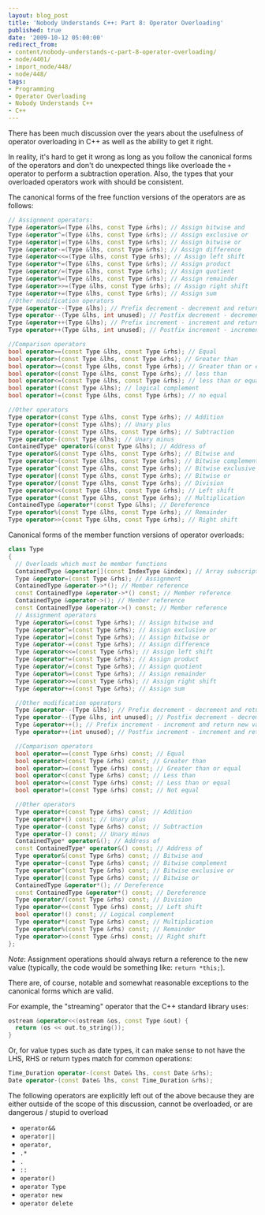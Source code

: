 ```yaml
---
layout: blog_post
title: 'Nobody Understands C++: Part 8: Operator Overloading'
published: true
date: '2009-10-12 05:00:00'
redirect_from:
- content/nobody-understands-c-part-8-operator-overloading/
- node/4401/
- import_node/448/
- node/448/
tags:
- Programming
- Operator Overloading
- Nobody Understands C++
- C++
---
```


There has been much discussion over the years about the usefulness of operator overloading in C++ as well as the ability to get it right. 

In reality, it's hard to get it wrong as long as you follow the canonical forms of the operators and don't do unexpected things like overloade the `+` operator to perform a subtraction operation. Also, the types that your overloaded operators work with should be consistent. 

The canonical forms of the free function versions of the operators are as follows: 

```cpp
// Assignment operators:
Type &operator&=(Type &lhs, const Type &rhs); // Assign bitwise and
Type &operator^=(Type &lhs, const Type &rhs); // Assign exclusive or
Type &operator|=(Type &lhs, const Type &rhs); // Assign bitwise or
Type &operator-=(Type &lhs, const Type &rhs); // Assign difference
Type &operator<<=(Type &lhs, const Type &rhs); // Assign left shift
Type &operator*=(Type &lhs, const Type &rhs); // Assign product
Type &operator/=(Type &lhs, const Type &rhs); // Assign quotient
Type &operator%=(Type &lhs, const Type &rhs); // Assign remainder
Type &operator>>=(Type &lhs, const Type &rhs); // Assign right shift
Type &operator+=(Type &lhs, const Type &rhs); // Assign sum
//Other modification operators
Type &operator--(Type &lhs); // Prefix decrement - decrement and return new value
Type operator--(Type &lhs, int unused); // Postfix decrement - decrement and return copy of old value
Type &operator++(Type &lhs); // Prefix increment - increment and return new value
Type operator++(Type &lhs, int unused); // Postfix increment - increment and return copy of old value

//Comparison operators
bool operator==(const Type &lhs, const Type &rhs); // Equal
bool operator>(const Type &lhs, const Type &rhs); // Greater than
bool operator>=(const Type &lhs, const Type &rhs); // Greater than or equal
bool operator<(const Type &lhs, const Type &rhs); // less than
bool operator<=(const Type &lhs, const Type &rhs); // less than or equal
bool operator!(const Type &lhs); // logical complement
bool operator!=(const Type &lhs, const Type &rhs); // no equal

//Other operators
Type operator+(const Type &lhs, const Type &rhs); // Addition
Type operator+(const Type &lhs); // Unary plus
Type operator-(const Type &lhs, const Type &rhs); // Subtraction
Type operator-(const Type &lhs); // Unary minus
ContainedType* operator&(const Type &lhs); // Address of
Type operator&(const Type &lhs, const Type &rhs); // Bitwise and
Type operator~(const Type &lhs, const Type &rhs); // Bitwise complement
Type operator^(const Type &lhs, const Type &rhs); // Bitwise exclusive or
Type operator|(const Type &lhs, const Type &rhs); // Bitwise or
Type operator/(const Type &lhs, const Type &rhs); // Division
Type operator<<(const Type &lhs, const Type &rhs); // Left shift
Type operator*(const Type &lhs, const Type &rhs); // Multiplication
ContainedType &operator*(const Type &lhs); // Dereference
Type operator%(const Type &lhs, const Type &rhs); // Remainder
Type operator>>(const Type &lhs, const Type &rhs); // Right shift
```

Canonical forms of the member function versions of operator overloads: 

```cpp
class Type
{
  // Overloads which must be member functions
  ContainedType &operator[](const IndexType &index); // Array subscript
  Type &operator=(const Type &rhs); // Assignment
  ContainedType &operator->*(); // Member reference
  const ContainedType &operator->*() const; // Member reference
  ContainedType &operator->(); // Member reference
  const ContainedType &operator->() const; // Member reference
  // Assignment operators
  Type &operator&=(const Type &rhs); // Assign bitwise and
  Type &operator^=(const Type &rhs); // Assign exclusive or
  Type &operator|=(const Type &rhs); // Assign bitwise or
  Type &operator-=(const Type &rhs); // Assign difference
  Type &operator<<=(const Type &rhs); // Assign left shift
  Type &operator*=(const Type &rhs); // Assign product
  Type &operator/=(const Type &rhs); // Assign quotient
  Type &operator%=(const Type &rhs); // Assign remainder
  Type &operator>>=(const Type &rhs); // Assign right shift
  Type &operator+=(const Type &rhs); // Assign sum

  //Other modification operators
  Type &operator--(Type &lhs); // Prefix decrement - decrement and return new value
  Type operator--(Type &lhs, int unused); // Postfix decrement - decrement and return copy of old value
  Type &operator++(); // Prefix increment - increment and return new value
  Type operator++(int unused); // Postfix increment - increment and return copy of old value

  //Comparison operators
  bool operator==(const Type &rhs) const; // Equal
  bool operator>(const Type &rhs) const; // Greater than
  bool operator>=(const Type &rhs) const; // Greater than or equal  
  bool operator<(const Type &rhs) const; // Less than
  bool operator<=(const Type &rhs) const; // Less than or equal
  bool operator!=(const Type &rhs) const; // Not equal

  //Other operators
  Type operator+(const Type &rhs) const; // Addition
  Type operator+() const; // Unary plus
  Type operator-(const Type &rhs) const; // Subtraction
  Type operator-() const; // Unary minus
  ContainedType* operator&(); // Address of
  const ContainedType* operator&() const; // Address of
  Type operator&(const Type &rhs) const; // Bitwise and
  Type operator~(const Type &rhs) const; // Bitwise complement
  Type operator^(const Type &rhs) const; // Bitwise exclusive or
  Type operator|(const Type &rhs) const; // Bitwise or
  ContainedType &operator*(); // Dereference
  const ContainedType &operator*() const; // Dereference
  Type operator/(const Type &rhs) const; // Division
  Type operator<<(const Type &rhs) const; // Left shift
  bool operator!() const; // Logical complement
  Type operator*(const Type &rhs) const; // Multiplication
  Type operator%(const Type &rhs) const; // Remainder
  Type operator>>(const Type &rhs) const; // Right shift
};
```

*Note*: Assignment operations should always return a reference to the new value (typically, the code would be something like: `return *this;`). 

There are, of course, notable and somewhat reasonable exceptions to the canonical forms which are valid. 

For example, the "streaming" operator that the C++ standard library uses: 

```cpp
ostream &operator<<(ostream &os, const Type &out) {   
  return (os << out.to_string()); 
}
```

Or, for value types such as date types, it can make sense to not have the LHS, RHS or return types match for common operations: 

```cpp
Time_Duration operator-(const Date& lhs, const Date &rhs); 
Date operator-(const Date& lhs, const Time_Duration &rhs);
```

The following operators are explicitly left out of the above because they are either outside of the scope of this discussion, cannot be overloaded, or are dangerous / stupid to overload

  - `operator&&`
  - `operator||`
  - `operator,`
  - `.*`
  - `.`
  - `::`
  - `operator()`
  - `operator Type`
  - `operator new`
  - `operator delete`

  
